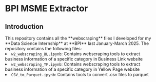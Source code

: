 <h1>BPI MSME Extractor</h1>

<h2>Introduction</h2>
This repository contains all the **webscraping** files I developed for my **Data Science Internship** at **BPI** last January-March 2025.
The repository contains the following files:
<li><code>w2_webscraping_BL.ipynb</code>: Contains webscraping tools to extract business information of a specific category in Business Link website</li>
<li><code>w2_webscraping_YP.ipynb</code>: Contains webscraping tools to extract business information of a specific category in Yellow Page website</li>
<li><code>CSV_to_Parquet.ipynb</code>: Contains tools to convert .csv files to parquet</li>
